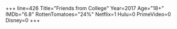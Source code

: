 +++
line=426
Title="Friends from College"
Year=2017
Age="18+"
IMDb="6.8"
RottenTomatoes="24%"
Netflix=1
Hulu=0
PrimeVideo=0
Disney=0
+++

